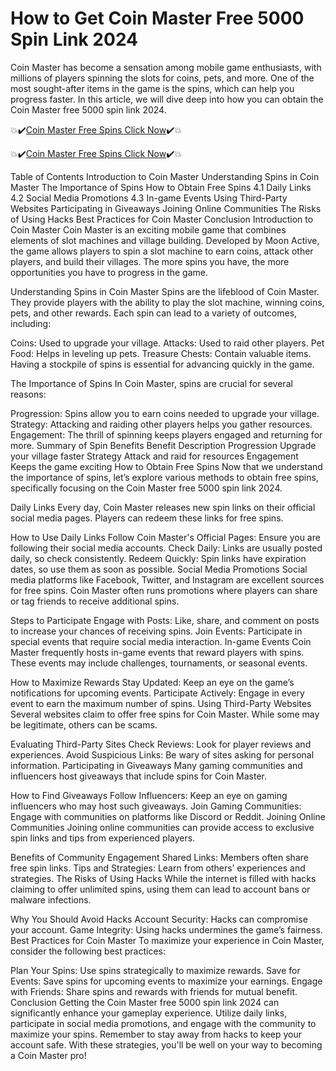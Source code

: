 # How to Get Coin Master Free 5000 Spin Link 2024
Coin Master has become a sensation among mobile game enthusiasts, with millions of players spinning the slots for coins, pets, and more. One of the most sought-after items in the game is the spins, which can help you progress faster. In this article, we will dive deep into how you can obtain the Coin Master free 5000 spin link 2024.

💥✔️[Coin Master Free Spins Click Now](https://todaylink.site/Coinspins)✔️💥

💥✔️[Coin Master Free Spins Click Now](https://todaylink.site/Coinspins)✔️💥

Table of Contents
Introduction to Coin Master
Understanding Spins in Coin Master
The Importance of Spins
How to Obtain Free Spins
4.1 Daily Links
4.2 Social Media Promotions
4.3 In-game Events
Using Third-Party Websites
Participating in Giveaways
Joining Online Communities
The Risks of Using Hacks
Best Practices for Coin Master
Conclusion
Introduction to Coin Master
Coin Master is an exciting mobile game that combines elements of slot machines and village building. Developed by Moon Active, the game allows players to spin a slot machine to earn coins, attack other players, and build their villages. The more spins you have, the more opportunities you have to progress in the game.

Understanding Spins in Coin Master
Spins are the lifeblood of Coin Master. They provide players with the ability to play the slot machine, winning coins, pets, and other rewards. Each spin can lead to a variety of outcomes, including:

Coins: Used to upgrade your village.
Attacks: Used to raid other players.
Pet Food: Helps in leveling up pets.
Treasure Chests: Contain valuable items.
Having a stockpile of spins is essential for advancing quickly in the game.

The Importance of Spins
In Coin Master, spins are crucial for several reasons:

Progression: Spins allow you to earn coins needed to upgrade your village.
Strategy: Attacking and raiding other players helps you gather resources.
Engagement: The thrill of spinning keeps players engaged and returning for more.
Summary of Spin Benefits
Benefit	Description
Progression	Upgrade your village faster
Strategy	Attack and raid for resources
Engagement	Keeps the game exciting
How to Obtain Free Spins
Now that we understand the importance of spins, let’s explore various methods to obtain free spins, specifically focusing on the Coin Master free 5000 spin link 2024.

Daily Links
Every day, Coin Master releases new spin links on their official social media pages. Players can redeem these links for free spins.

How to Use Daily Links
Follow Coin Master's Official Pages: Ensure you are following their social media accounts.
Check Daily: Links are usually posted daily, so check consistently.
Redeem Quickly: Spin links have expiration dates, so use them as soon as possible.
Social Media Promotions
Social media platforms like Facebook, Twitter, and Instagram are excellent sources for free spins. Coin Master often runs promotions where players can share or tag friends to receive additional spins.

Steps to Participate
Engage with Posts: Like, share, and comment on posts to increase your chances of receiving spins.
Join Events: Participate in special events that require social media interaction.
In-game Events
Coin Master frequently hosts in-game events that reward players with spins. These events may include challenges, tournaments, or seasonal events.

How to Maximize Rewards
Stay Updated: Keep an eye on the game’s notifications for upcoming events.
Participate Actively: Engage in every event to earn the maximum number of spins.
Using Third-Party Websites
Several websites claim to offer free spins for Coin Master. While some may be legitimate, others can be scams.

Evaluating Third-Party Sites
Check Reviews: Look for player reviews and experiences.
Avoid Suspicious Links: Be wary of sites asking for personal information.
Participating in Giveaways
Many gaming communities and influencers host giveaways that include spins for Coin Master.

How to Find Giveaways
Follow Influencers: Keep an eye on gaming influencers who may host such giveaways.
Join Gaming Communities: Engage with communities on platforms like Discord or Reddit.
Joining Online Communities
Joining online communities can provide access to exclusive spin links and tips from experienced players.

Benefits of Community Engagement
Shared Links: Members often share free spin links.
Tips and Strategies: Learn from others’ experiences and strategies.
The Risks of Using Hacks
While the internet is filled with hacks claiming to offer unlimited spins, using them can lead to account bans or malware infections.

Why You Should Avoid Hacks
Account Security: Hacks can compromise your account.
Game Integrity: Using hacks undermines the game’s fairness.
Best Practices for Coin Master
To maximize your experience in Coin Master, consider the following best practices:

Plan Your Spins: Use spins strategically to maximize rewards.
Save for Events: Save spins for upcoming events to maximize your earnings.
Engage with Friends: Share spins and rewards with friends for mutual benefit.
Conclusion
Getting the Coin Master free 5000 spin link 2024 can significantly enhance your gameplay experience. Utilize daily links, participate in social media promotions, and engage with the community to maximize your spins. Remember to stay away from hacks to keep your account safe. With these strategies, you'll be well on your way to becoming a Coin Master pro!
